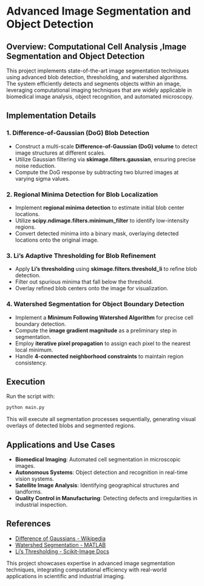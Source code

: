# Advanced Image Segmentation and Object Detection

## Overview: Computational Cell Analysis ,Image Segmentation and Object Detection

This project implements state-of-the-art image segmentation techniques using advanced blob detection, thresholding, and watershed algorithms. The system efficiently detects and segments objects within an image, leveraging computational imaging techniques that are widely applicable in biomedical image analysis, object recognition, and automated microscopy.

## Implementation Details

### 1. Difference-of-Gaussian (DoG) Blob Detection
- Construct a multi-scale **Difference-of-Gaussian (DoG) volume** to detect image structures at different scales.
- Utilize Gaussian filtering via **skimage.filters.gaussian**, ensuring precise noise reduction.
- Compute the DoG response by subtracting two blurred images at varying sigma values.

### 2. Regional Minima Detection for Blob Localization
- Implement **regional minima detection** to estimate initial blob center locations.
- Utilize **scipy.ndimage.filters.minimum_filter** to identify low-intensity regions.
- Convert detected minima into a binary mask, overlaying detected locations onto the original image.

### 3. Li’s Adaptive Thresholding for Blob Refinement
- Apply **Li’s thresholding** using **skimage.filters.threshold_li** to refine blob detection.
- Filter out spurious minima that fall below the threshold.
- Overlay refined blob centers onto the image for visualization.

### 4. Watershed Segmentation for Object Boundary Detection
- Implement a **Minimum Following Watershed Algorithm** for precise cell boundary detection.
- Compute the **image gradient magnitude** as a preliminary step in segmentation.
- Employ **iterative pixel propagation** to assign each pixel to the nearest local minimum.
- Handle **4-connected neighborhood constraints** to maintain region consistency.

## Execution

Run the script with:
```bash
python main.py
```
This will execute all segmentation processes sequentially, generating visual overlays of detected blobs and segmented regions.

## Applications and Use Cases

- **Biomedical Imaging**: Automated cell segmentation in microscopic images.
- **Autonomous Systems**: Object detection and recognition in real-time vision systems.
- **Satellite Image Analysis**: Identifying geographical structures and landforms.
- **Quality Control in Manufacturing**: Detecting defects and irregularities in industrial inspection.

## References

- [Difference of Gaussians - Wikipedia](https://en.wikipedia.org/wiki/Difference_of_Gaussians)
- [Watershed Segmentation - MATLAB](https://www.mathworks.com/help/images/ref/imregionalmin.html)
- [Li’s Thresholding - Scikit-Image Docs](https://scikit-image.org/docs/dev/api/skimage.filters.html#skimage.filters.threshold_li)

This project showcases expertise in advanced image segmentation techniques, integrating computational efficiency with real-world applications in scientific and industrial imaging.

